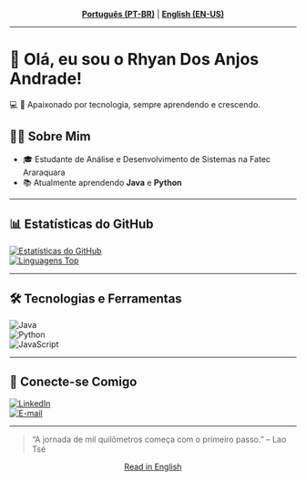 <p align="center">
  <a href="#pt-br"><b>Português (PT-BR)</b></a> |
  <a href="README_Eng.md"><b>English (EN-US)</b></a>
</p>

---

<a name="pt-br"></a>
# 👋 Olá, eu sou o Rhyan Dos Anjos Andrade!

💻 🚀 Apaixonado por tecnologia, sempre aprendendo e crescendo.

## 🧑‍💻 Sobre Mim

- 🎓 Estudante de Análise e Desenvolvimento de Sistemas na Fatec Araraquara  
- 📚 Atualmente aprendendo **Java** e **Python**  

---

## 📊 Estatísticas do GitHub

[![Estatísticas do GitHub](https://github-readme-stats.vercel.app/api?username=Rhyan121121&show_icons=true&theme=dracula)](https://github.com/Rhyan121121)  
[![Linguagens Top](https://github-readme-stats.vercel.app/api/top-langs/?username=Rhyan121121&layout=compact&theme=dracula)](https://github.com/Rhyan121121)

---

## 🛠️ Tecnologias e Ferramentas

![Java](https://img.shields.io/badge/Java-007396?style=for-the-badge&logo=java&logoColor=white)  
![Python](https://img.shields.io/badge/Python-3670A0?style=for-the-badge&logo=python&logoColor=ffdd54)  
![JavaScript](https://img.shields.io/badge/JavaScript-F7DF1E?style=for-the-badge&logo=javascript&logoColor=black)  

---

## 🔗 Conecte-se Comigo

[![LinkedIn](https://img.shields.io/badge/LinkedIn-0077B5?style=for-the-badge&logo=linkedin&logoColor=white)](https://linkedin.com/in/rhyan-dos-anjos-andrade/)  
[![E-mail](https://img.shields.io/badge/Gmail-D14836?style=for-the-badge&logo=gmail&logoColor=white)](mailto:rhyanaa1211@gmail.com)

---

> “A jornada de mil quilômetros começa com o primeiro passo.” – Lao Tsé

<p align="center">
  <a href="README_Eng.md">Read in English</a>
</p>
